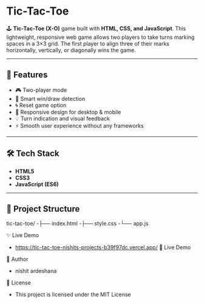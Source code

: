 # Tic-Tac-Toe
🕹️ **Tic-Tac-Toe (X-O)** game built with **HTML, CSS, and JavaScript**. This lightweight, responsive web game allows two players to take turns marking spaces in a 3×3 grid. The first player to align three of their marks horizontally, vertically, or diagonally wins the game.

---

## 🚀 Features

- 🎮 Two-player mode
- 🧠 Smart win/draw detection
- 🌀 Reset game option
- 📱 Responsive design for desktop & mobile
- 💡 Turn indication and visual feedback
- ⚡ Smooth user experience without any frameworks

---

## 🛠️ Tech Stack

- **HTML5**
- **CSS3**
- **JavaScript (ES6)**

---

## 📂 Project Structure

tic-tac-toe/
-├── index.html
-├── style.css
-└── app.js

✨ Live Demo
- https://tic-tac-toe-nishits-projects-b39f97dc.vercel.app/
🔗 Live Demo

🙌 Author
- nishit ardeshana

📜 License
- This project is licensed under the MIT License

